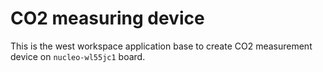 # CO2 measuring device

This is the west workspace application base to create CO2 measurement device on `nucleo-wl55jc1` board.